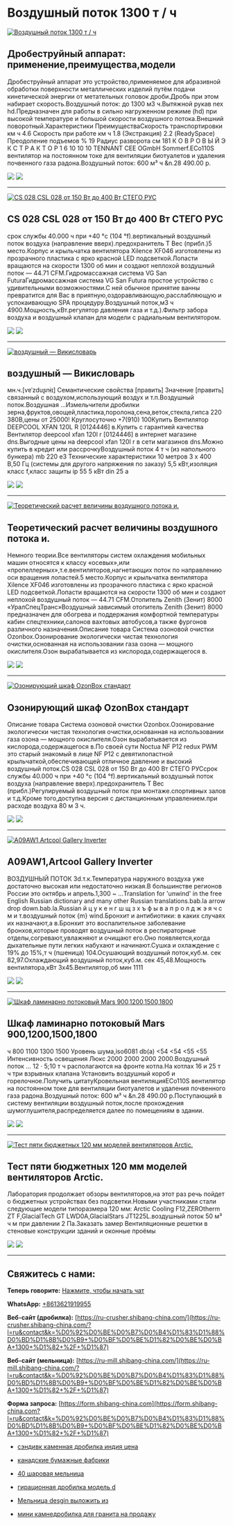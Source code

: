 # Воздушный поток 1300 т / ч

<a href="https://swt.shibang-china.com/?l=ru&img&k=%D0%92%D0%BE%D0%B7%D0%B4%D1%83%D1%88%D0%BD%D1%8B%D0%B9+%D0%BF%D0%BE%D1%82%D0%BE%D0%BA+1300+%D1%82+%2F+%D1%87" target="_blank">![Воздушный поток 1300 т / ч](http://static.shibang-china.com/all-800x300/1196.jpg)</a>

## Дробеструйный аппарат: применение,преимущества,модели
Дробеструйный аппарат это устройство,применяемое для абразивной обработки поверхности металлических изделий путём подачи кинетической энергии от метательных головок дроби.Дробь при этом набирает скорость.Воздушный поток: до 1300 м3 ч.Вытяжной рукав nex hd.Предназначен для работы в сильно нагруженном режиме (hd) при высокой температуре и большой скорости воздушного потока.Внешний поворотный.Характеристики ПреимуществаСкорость транспортировки км ч 4.6 Скорость при работе км ч 1.8 (Экстракция) 2.2 (ReadySpace) Преодоление подъемов % 19 Радиус разворота см 181 К О В Р О В Ы Й Э К С Т Р А К Т О Р 1 6 10 10 10 TENNANT CEE ОGmbH Sommerf.ECo110S вентилятор на постоянном токе для вентиляции биотуалетов и удаления почвенного газа радона.Воздушный поток: 600 м&#179; ч &amp;n.28 490.00 р.


<a href="https://whatsapp.shibangsoft.com/WhatsApp.php" target="_blank" title="WhatsApp">![](http://static.shibang-china.com/icon/whatsapp.png)</a> <a href="https://swt.shibang-china.com/?l=ru&icon&k=%D0%92%D0%BE%D0%B7%D0%B4%D1%83%D1%88%D0%BD%D1%8B%D0%B9+%D0%BF%D0%BE%D1%82%D0%BE%D0%BA+1300+%D1%82+%2F+%D1%87" target="_blank">![](http://static.shibang-china.com/icon/chat-ru.png)</a>

---

<a href="https://swt.shibang-china.com/?l=ru&img&k=%D0%92%D0%BE%D0%B7%D0%B4%D1%83%D1%88%D0%BD%D1%8B%D0%B9+%D0%BF%D0%BE%D1%82%D0%BE%D0%BA+1300+%D1%82+%2F+%D1%87" target="_blank">![CS 028 CSL 028 от 150 Вт до 400 Вт СТЕГО РУС](http://static.shibang-china.com/all-800x300/467.jpg)</a>

## CS 028 CSL 028 от 150 Вт до 400 Вт СТЕГО РУС
срок службы 40.000 ч при +40 &#176;c (104 &#176;f).вертикальный воздушный поток воздуха (направление вверх).предохранитель Т Вес (прибл.)5 место.Корпус и крыльчатка вентилятора Xilence XF046 изготовлены из прозрачного пластика с ярко красной LED подсветкой.Лопасти вращаются на скорости 1300 об мин и создают неплохой воздушный поток — 44.71 CFM.Гидромассажная система VG San FuturaГидромассажная система VG San Futura простое устройство с удивительными возможностями.С ней обычное принятие ванны превратится для Вас в приятную,оздоравливающую,расслабляющую и успокаивающую SPA процедуру.Воздушный поток,м3 ч 4900.Мощность,кВт.регулятор давления газа и т.д.).Фильтр забора воздуха и воздушный клапан для модели с радиальным вентилятором.


<a href="https://whatsapp.shibangsoft.com/WhatsApp.php" target="_blank" title="WhatsApp">![](http://static.shibang-china.com/icon/whatsapp.png)</a> <a href="https://swt.shibang-china.com/?l=ru&icon&k=%D0%92%D0%BE%D0%B7%D0%B4%D1%83%D1%88%D0%BD%D1%8B%D0%B9+%D0%BF%D0%BE%D1%82%D0%BE%D0%BA+1300+%D1%82+%2F+%D1%87" target="_blank">![](http://static.shibang-china.com/icon/chat-ru.png)</a>

---

<a href="https://swt.shibang-china.com/?l=ru&img&k=%D0%92%D0%BE%D0%B7%D0%B4%D1%83%D1%88%D0%BD%D1%8B%D0%B9+%D0%BF%D0%BE%D1%82%D0%BE%D0%BA+1300+%D1%82+%2F+%D1%87" target="_blank">![воздушный — Викисловарь](http://static.shibang-china.com/all-800x300/774.jpg)</a>

## воздушный — Викисловарь
мн.ч.[vɐˈzduʂnɨɪ] Семантические свойства [править] Значение [править] связанный с воздухом,использующий воздух и т.п.Воздушный поток.Воздушная …Измельчители дробилки зерна,фруктов,овощей,пластика,поролона,сена,веток,стекла,гипса 220 380В,цены от 25000! Круглосуточно +7(910) 100Купить Вентилятор DEEPCOOL XFAN 120L R [0124446] в.Купить с гарантией качества Вентилятор deepcool xfan 120l r [0124446] в интернет магазине dns.Выгодные цены на deepcool xfan 120l r в сети магазинов dns.Можно купить в кредит или рассрочкуВоздушный поток 4 т ч (из напольного бункера) mb 220 e3 Технические характеристики 10 метров 3 x 400 В,50 Гц (системы для другого напряжения по заказу) 5,5 кВт,изоляция класс f,класс защиты ip 55 5 кВт din 25 a


<a href="https://whatsapp.shibangsoft.com/WhatsApp.php" target="_blank" title="WhatsApp">![](http://static.shibang-china.com/icon/whatsapp.png)</a> <a href="https://swt.shibang-china.com/?l=ru&icon&k=%D0%92%D0%BE%D0%B7%D0%B4%D1%83%D1%88%D0%BD%D1%8B%D0%B9+%D0%BF%D0%BE%D1%82%D0%BE%D0%BA+1300+%D1%82+%2F+%D1%87" target="_blank">![](http://static.shibang-china.com/icon/chat-ru.png)</a>

---

<a href="https://swt.shibang-china.com/?l=ru&img&k=%D0%92%D0%BE%D0%B7%D0%B4%D1%83%D1%88%D0%BD%D1%8B%D0%B9+%D0%BF%D0%BE%D1%82%D0%BE%D0%BA+1300+%D1%82+%2F+%D1%87" target="_blank">![Теоретический расчет величины воздушного потока и.](http://static.shibang-china.com/all-800x300/1147.jpg)</a>

## Теоретический расчет величины воздушного потока и.
Немного теории.Все вентиляторы систем охлаждения мобильных машин относятся к классу &#171;осевых&#187;,или &#171;пропеллерных&#187;,т.е.вентиляторов,нагнетающих поток по направлению оси вращения лопастей.5 место.Корпус и крыльчатка вентилятора Xilence XF046 изготовлены из прозрачного пластика с ярко красной LED подсветкой.Лопасти вращаются на скорости 1300 об мин и создают неплохой воздушный поток — 44.71 CFM.Отопитель Zenith (Зенит) 8000 &#171;УралСпецТранс&#187;Воздушный зависимый отопитель Zenith (Зенит) 8000 предназначен для обогрева и поддержания комфортной температуры кабин спецтехники,салонов вахтовых автобусов,а также фургонов различного назначения.Описание товара Cистема озоновой очистки Ozonbox.Озонирование экологически чистая технология очистки,основанная на использовании газа озона — мощного окислителя.Озон вырабатывается из кислорода,содержащегося в.


<a href="https://whatsapp.shibangsoft.com/WhatsApp.php" target="_blank" title="WhatsApp">![](http://static.shibang-china.com/icon/whatsapp.png)</a> <a href="https://swt.shibang-china.com/?l=ru&icon&k=%D0%92%D0%BE%D0%B7%D0%B4%D1%83%D1%88%D0%BD%D1%8B%D0%B9+%D0%BF%D0%BE%D1%82%D0%BE%D0%BA+1300+%D1%82+%2F+%D1%87" target="_blank">![](http://static.shibang-china.com/icon/chat-ru.png)</a>

---

<a href="https://swt.shibang-china.com/?l=ru&img&k=%D0%92%D0%BE%D0%B7%D0%B4%D1%83%D1%88%D0%BD%D1%8B%D0%B9+%D0%BF%D0%BE%D1%82%D0%BE%D0%BA+1300+%D1%82+%2F+%D1%87" target="_blank">![Озонирующий шкаф OzonBox стандарт](http://static.shibang-china.com/all-800x300/1020.jpg)</a>

## Озонирующий шкаф OzonBox стандарт
Описание товара Cистема озоновой очистки Ozonbox.Озонирование экологически чистая технология очистки,основанная на использовании газа озона — мощного окислителя.Озон вырабатывается из кислорода,содержащегося в.По своей сути Noctua NF P12 redux PWM это старый знакомый в лице NF P12 с девятилопастной крыльчаткой,обеспечивающей отличное давление и высокий воздушный поток.CS 028 CSL 028 от 150 Вт до 400 Вт СТЕГО РУСсрок службы 40.000 ч при +40 &#176;c (104 &#176;f).вертикальный воздушный поток воздуха (направление вверх).предохранитель Т Вес (прибл.)Регулируемый воздушный поток при монтаже.спортивных залов и т.д.Кроме того,доступна версия с дистанционным управлением.при расходе воздуха 80 м 3 ч.


<a href="https://whatsapp.shibangsoft.com/WhatsApp.php" target="_blank" title="WhatsApp">![](http://static.shibang-china.com/icon/whatsapp.png)</a> <a href="https://swt.shibang-china.com/?l=ru&icon&k=%D0%92%D0%BE%D0%B7%D0%B4%D1%83%D1%88%D0%BD%D1%8B%D0%B9+%D0%BF%D0%BE%D1%82%D0%BE%D0%BA+1300+%D1%82+%2F+%D1%87" target="_blank">![](http://static.shibang-china.com/icon/chat-ru.png)</a>

---

<a href="https://swt.shibang-china.com/?l=ru&img&k=%D0%92%D0%BE%D0%B7%D0%B4%D1%83%D1%88%D0%BD%D1%8B%D0%B9+%D0%BF%D0%BE%D1%82%D0%BE%D0%BA+1300+%D1%82+%2F+%D1%87" target="_blank">![A09AW1,Artcool Gallery Inverter](http://static.shibang-china.com/all-800x300/1030.jpg)</a>

## A09AW1,Artcool Gallery Inverter
ВОЗДУШНЫЙ ПОТОК 3d.т.к.Температура наружного воздуха уже достаточно высокая или недостаточно низкая.В большинстве регионов России это октябрь и апрель.1,300 ~ …Translation for 'unwind' in the free English Russian dictionary and many other Russian translations.bab.la arrow drop down.bab.la.Russian й ц у к е н г ш щ з х ъ ф ы в а п р о л д ж э я ч с м и т.воздушный поток {m} wind.Бронхит и антибиотики: в каких случаях их назначают,а в.Бронхит это воспалительное заболевание бронхов,которые проводят воздушный поток в респираторные отделы,согревают,увлажняют и очищают его.Оно появляется,когда дыхательные пути легких набухают и начинают.Сушка и охлаждение с 19% до 15%,т ч (пшеница) 104.Осушающий воздушный поток,куб.м. сек 82,97.Охлаждающий воздушный поток,куб.м. сек 45,48.Мощность вентилятора,кВт 3х45.Вентилятор,об мин 1111


<a href="https://whatsapp.shibangsoft.com/WhatsApp.php" target="_blank" title="WhatsApp">![](http://static.shibang-china.com/icon/whatsapp.png)</a> <a href="https://swt.shibang-china.com/?l=ru&icon&k=%D0%92%D0%BE%D0%B7%D0%B4%D1%83%D1%88%D0%BD%D1%8B%D0%B9+%D0%BF%D0%BE%D1%82%D0%BE%D0%BA+1300+%D1%82+%2F+%D1%87" target="_blank">![](http://static.shibang-china.com/icon/chat-ru.png)</a>

---

<a href="https://swt.shibang-china.com/?l=ru&img&k=%D0%92%D0%BE%D0%B7%D0%B4%D1%83%D1%88%D0%BD%D1%8B%D0%B9+%D0%BF%D0%BE%D1%82%D0%BE%D0%BA+1300+%D1%82+%2F+%D1%87" target="_blank">![Шкаф ламинарно потоковый Mars 900,1200,1500,1800](http://static.shibang-china.com/all-800x300/711.jpg)</a>

## Шкаф ламинарно потоковый Mars 900,1200,1500,1800
ч 800 1100 1300 1500 Уровень шума,iso6081 db(a) &lt;54 &lt;54 &lt;55 &lt;55 Интенсивность освещения Люкс 2000 2000 2000 2000.Воздушный поток … 12 &#183; 5;10 т ч располагаются на фронте котла.На котлах 16 и 25 т ч три взрывных клапана Установить воздушный короб и горелочное.Получить цитатуКровельная вентиляцияECo110S вентилятор на постоянном токе для вентиляции биотуалетов и удаления почвенного газа радона.Воздушный поток: 600 м&#179; ч &amp;n.28 490.00 р.Поступающий в систему вентиляции воздушный поток,после прохождения шумоглушителя,распределяется далее по помещениям в здании.


<a href="https://whatsapp.shibangsoft.com/WhatsApp.php" target="_blank" title="WhatsApp">![](http://static.shibang-china.com/icon/whatsapp.png)</a> <a href="https://swt.shibang-china.com/?l=ru&icon&k=%D0%92%D0%BE%D0%B7%D0%B4%D1%83%D1%88%D0%BD%D1%8B%D0%B9+%D0%BF%D0%BE%D1%82%D0%BE%D0%BA+1300+%D1%82+%2F+%D1%87" target="_blank">![](http://static.shibang-china.com/icon/chat-ru.png)</a>

---

<a href="https://swt.shibang-china.com/?l=ru&img&k=%D0%92%D0%BE%D0%B7%D0%B4%D1%83%D1%88%D0%BD%D1%8B%D0%B9+%D0%BF%D0%BE%D1%82%D0%BE%D0%BA+1300+%D1%82+%2F+%D1%87" target="_blank">![Тест пяти бюджетных 120 мм моделей вентиляторов Arctic.](http://static.shibang-china.com/all-800x300/404.jpg)</a>

## Тест пяти бюджетных 120 мм моделей вентиляторов Arctic.
Лаборатория продолжает обзоры вентиляторов,на этот раз речь пойдет о бюджетных устройствах без подсветки.Новыми участниками стали следующие модели типоразмера 120 мм: Arctic Cooling F12,ZEROtherm ZT F,GlacialTech GT LWD0A,GlacialStars JT1225L.воздушный поток 50 м&#179; ч м при давлении 2 Па.Заказать замер Вентиляционные решетки в стеновые конструкции зданий и оконные проёмы

<a href="https://whatsapp.shibangsoft.com/WhatsApp.php" target="_blank" title="WhatsApp">![](http://static.shibang-china.com/icon/whatsapp.png)</a> <a href="https://swt.shibang-china.com/?l=ru&icon&k=%D0%92%D0%BE%D0%B7%D0%B4%D1%83%D1%88%D0%BD%D1%8B%D0%B9+%D0%BF%D0%BE%D1%82%D0%BE%D0%BA+1300+%D1%82+%2F+%D1%87" target="_blank">![](http://static.shibang-china.com/icon/chat-ru.png)</a>

---
## Свяжитесь с нами:

**Теперь говорите:** [Нажмите, чтобы начать чат](https://swt.shibang-china.com?l=ru&contact&k=%D0%92%D0%BE%D0%B7%D0%B4%D1%83%D1%88%D0%BD%D1%8B%D0%B9+%D0%BF%D0%BE%D1%82%D0%BE%D0%BA+1300+%D1%82+%2F+%D1%87)

**WhatsApp:**  [+8613621919955](https://whatsapp.shibangsoft.com/WhatsApp.php)

**Веб-сайт (дробилка):** [https://ru-crusher.shibang-china.com/](https://ru-crusher.shibang-china.com/?l=ru&contact&k=%D0%92%D0%BE%D0%B7%D0%B4%D1%83%D1%88%D0%BD%D1%8B%D0%B9+%D0%BF%D0%BE%D1%82%D0%BE%D0%BA+1300+%D1%82+%2F+%D1%87)

**Веб-сайт (мельница):** [https://ru-mill.shibang-china.com/](https://ru-mill.shibang-china.com/?l=ru&contact&k=%D0%92%D0%BE%D0%B7%D0%B4%D1%83%D1%88%D0%BD%D1%8B%D0%B9+%D0%BF%D0%BE%D1%82%D0%BE%D0%BA+1300+%D1%82+%2F+%D1%87)

**Форма запроса:** [https://form.shibang-china.com](https://form.shibang-china.com?l=ru&contact&k=%D0%92%D0%BE%D0%B7%D0%B4%D1%83%D1%88%D0%BD%D1%8B%D0%B9+%D0%BF%D0%BE%D1%82%D0%BE%D0%BA+1300+%D1%82+%2F+%D1%87)

* [сэндивк каменная дробилка индия цена](../132/%D1%81%D1%8D%D0%BD%D0%B4%D0%B8%D0%B2%D0%BA%20%D0%BA%D0%B0%D0%BC%D0%B5%D0%BD%D0%BD%D0%B0%D1%8F%20%D0%B4%D1%80%D0%BE%D0%B1%D0%B8%D0%BB%D0%BA%D0%B0%20%D0%B8%D0%BD%D0%B4%D0%B8%D1%8F%20%D1%86%D0%B5%D0%BD%D0%B0.md)

* [канадские бумажные фабрики](../131/%D0%BA%D0%B0%D0%BD%D0%B0%D0%B4%D1%81%D0%BA%D0%B8%D0%B5%20%D0%B1%D1%83%D0%BC%D0%B0%D0%B6%D0%BD%D1%8B%D0%B5%20%D1%84%D0%B0%D0%B1%D1%80%D0%B8%D0%BA%D0%B8.md)

* [40 шаровая мельница](../131/40%20%D1%88%D0%B0%D1%80%D0%BE%D0%B2%D0%B0%D1%8F%20%D0%BC%D0%B5%D0%BB%D1%8C%D0%BD%D0%B8%D1%86%D0%B0.md)

* [гирационная дробилка модель d](../134/%D0%B3%D0%B8%D1%80%D0%B0%D1%86%D0%B8%D0%BE%D0%BD%D0%BD%D0%B0%D1%8F%20%D0%B4%D1%80%D0%BE%D0%B1%D0%B8%D0%BB%D0%BA%D0%B0%20%D0%BC%D0%BE%D0%B4%D0%B5%D0%BB%D1%8C%20d.md)

* [Мельница desgin выложить из](../134/%D0%9C%D0%B5%D0%BB%D1%8C%D0%BD%D0%B8%D1%86%D0%B0%20desgin%20%D0%B2%D1%8B%D0%BB%D0%BE%D0%B6%D0%B8%D1%82%D1%8C%20%D0%B8%D0%B7.md)

* [мини камнедробилка для гранита на продажу](../134/%D0%BC%D0%B8%D0%BD%D0%B8%20%D0%BA%D0%B0%D0%BC%D0%BD%D0%B5%D0%B4%D1%80%D0%BE%D0%B1%D0%B8%D0%BB%D0%BA%D0%B0%20%D0%B4%D0%BB%D1%8F%20%D0%B3%D1%80%D0%B0%D0%BD%D0%B8%D1%82%D0%B0%20%D0%BD%D0%B0%20%D0%BF%D1%80%D0%BE%D0%B4%D0%B0%D0%B6%D1%83.md)
